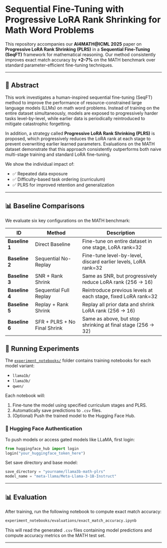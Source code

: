 # Sequential Fine-Tuning with Progressive LoRA Rank Shrinking for Math Word Problems

This repository accompanies our **AI4MATH@ICML 2025** paper on **Progressive LoRA Rank Shrinking (PLRS)** in a **Sequential Fine-Tuning (SeqFT)** framework for mathematical reasoning. Our method consistently improves exact match accuracy by **+2–7%** on the MATH benchmark over standard parameter-efficient fine-tuning techniques.

---

## 🧠 Abstract

This work investigates a human-inspired sequential fine-tuning (SeqFT) method to improve the performance of resource-constrained large language models (LLMs) on math word problems. Instead of training on the entire dataset simultaneously, models are exposed to progressively harder tasks level-by-level, while earlier data is periodically reintroduced to mitigate catastrophic forgetting. 

In addition, a strategy called **Progressive LoRA Rank Shrinking (PLRS)** is proposed, which progressively reduces the LoRA rank at each stage to prevent overwriting earlier learned parameters. Evaluations on the MATH dataset demonstrate that this approach consistently outperforms both naive multi-stage training and standard LoRA fine-tuning.

We show the individual impact of:
- ✅ Repeated data exposure  
- ✅ Difficulty-based task ordering (curriculum)  
- ✅ PLRS for improved retention and generalization  

---



## 📊 Baseline Comparisons

We evaluate six key configurations on the MATH benchmark:

| ID | Method | Description |
|----|--------|-------------|
| **Baseline 1** | Direct Baseline | Fine-tune on entire dataset in one stage, LoRA rank=32 |
| **Baseline 2** | Sequential No-Replay | Fine-tune level-by-level, discard earlier levels, LoRA rank=32 |
| **Baseline 3** | SNR + Rank Shrink | Same as SNR, but progressively reduce LoRA rank (256 → 16) |
| **Baseline 4** | Sequential Full Replay | Reintroduce previous levels at each stage, fixed LoRA rank=32 |
| **Baseline 5** | Replay + Rank Shrink | Replay all prior data and shrink LoRA rank (256 → 16) |
| **Baseline 6** | SFR + PLRS + No Final Shrink | Same as above, but stop shrinking at final stage (256 → 32) |

## 🧪 Running Experiments

The [`experiment_notebooks/`](./experiment_notebooks/) folder contains training notebooks for each model variant:

- `llama1b/`
- `llama3b/`
- `qwen/`

Each notebook will:
1. Fine-tune the model using specified curriculum stages and PLRS.
2. Automatically save predictions to `.csv` files.
3. (Optional) Push the trained model to the Hugging Face Hub.

### 🔐 Hugging Face Authentication

To push models or access gated models like LLaMA, first login:

```python
from huggingface_hub import login
login("your_huggingface_token_here")
```

Set save directory and base model:
```python
save_directory = "yourname/llama3b-math-plrs"
model_name = "meta-llama/Meta-Llama-3-1B-Instruct"
```

---

## 📊 Evaluation

After training, run the following notebook to compute exact match accuracy:
```bash
experiment_notebooks/evaluations/exact_match_accuracy.ipynb
```

This will read the generated `.csv` files containing model predictions and compute accuracy metrics on the MATH test set.

---
